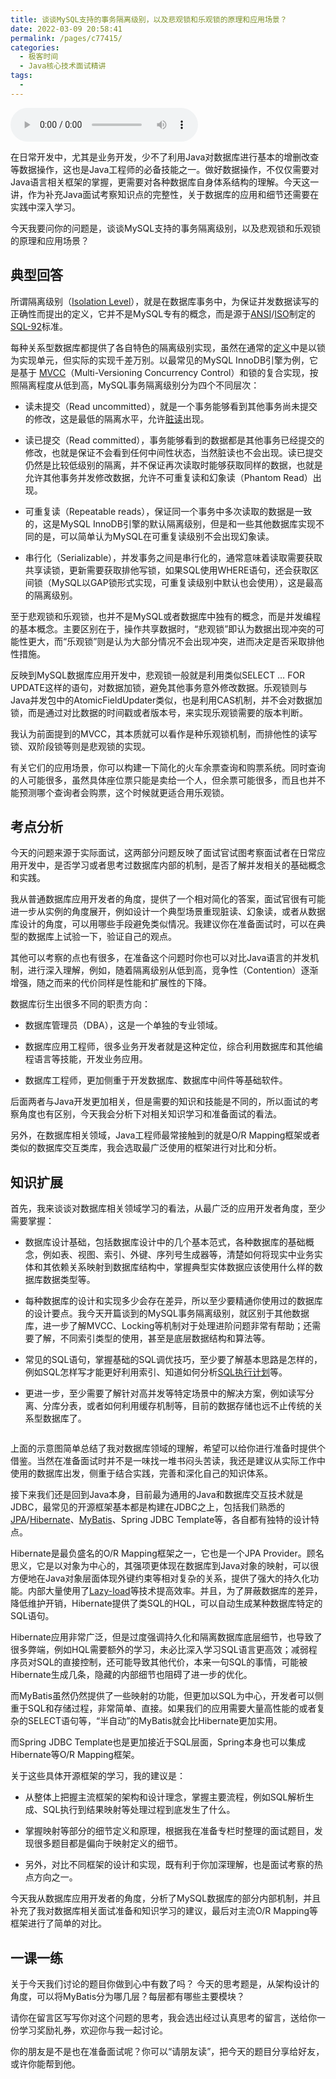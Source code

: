 ```yaml
---
title: 谈谈MySQL支持的事务隔离级别，以及悲观锁和乐观锁的原理和应用场景？
date: 2022-03-09 20:58:41
permalink: /pages/c77415/
categories:
  - 极客时间
  - Java核心技术面试精讲
tags:
  - 
---
```

<audio title="第36讲.谈谈MySQL支持的事务隔离级别，以及悲观锁和乐观锁的原理和应用场景？" src="https://static001.geekbang.org/resource/audio/39/d1/39b4b6580b81b69aca9a92904ec593d1.mp3" controls="controls"></audio> 
<p>在日常开发中，尤其是业务开发，少不了利用Java对数据库进行基本的增删改查等数据操作，这也是Java工程师的必备技能之一。做好数据操作，不仅仅需要对Java语言相关框架的掌握，更需要对各种数据库自身体系结构的理解。今天这一讲，作为补充Java面试考察知识点的完整性，关于数据库的应用和细节还需要在实践中深入学习。</p>
<p>今天我要问你的问题是，<span class="orange">谈谈MySQL支持的事务隔离级别，以及悲观锁和乐观锁的原理和应用场景？</span></p>
<h2>典型回答</h2>
<p>所谓隔离级别（<a href="https://en.wikipedia.org/wiki/Isolation_(database_systems)#Isolation_levels">Isolation Level</a>），就是在数据库事务中，为保证并发数据读写的正确性而提出的定义，它并不是MySQL专有的概念，而是源于<a href="https://en.wikipedia.org/wiki/American_National_Standards_Institute">ANSI</a>/<a href="https://en.wikipedia.org/wiki/International_Organization_for_Standardization">ISO</a>制定的<a href="https://en.wikipedia.org/wiki/SQL-92">SQL-92</a>标准。</p>
<p>每种关系型数据库都提供了各自特色的隔离级别实现，虽然在通常的<a href="https://en.wikipedia.org/wiki/Isolation_(database_systems)#Isolation_levels">定义</a>中是以锁为实现单元，但实际的实现千差万别。以最常见的MySQL InnoDB引擎为例，它是基于 <a href="https://dev.mysql.com/doc/refman/8.0/en/innodb-multi-versioning.html">MVCC</a>（Multi-Versioning Concurrency Control）和锁的复合实现，按照隔离程度从低到高，MySQL事务隔离级别分为四个不同层次：</p>
<ul>
<li>
<p>读未提交（Read uncommitted），就是一个事务能够看到其他事务尚未提交的修改，这是最低的隔离水平，允许<a href="https://en.wikipedia.org/wiki/Isolation_(database_systems)#Dirty_reads">脏读</a>出现。</p>
</li>
<li>
<p>读已提交（Read committed），事务能够看到的数据都是其他事务已经提交的修改，也就是保证不会看到任何中间性状态，当然脏读也不会出现。读已提交仍然是比较低级别的隔离，并不保证再次读取时能够获取同样的数据，也就是允许其他事务并发修改数据，允许不可重复读和幻象读（Phantom Read）出现。</p>
</li>
<li>
<p>可重复读（Repeatable reads），保证同一个事务中多次读取的数据是一致的，这是MySQL InnoDB引擎的默认隔离级别，但是和一些其他数据库实现不同的是，可以简单认为MySQL在可重复读级别不会出现幻象读。</p>
</li>
<li>
<p>串行化（Serializable），并发事务之间是串行化的，通常意味着读取需要获取共享读锁，更新需要获取排他写锁，如果SQL使用WHERE语句，还会获取区间锁（MySQL以GAP锁形式实现，可重复读级别中默认也会使用），这是最高的隔离级别。</p>
</li>
</ul><!-- [[[read_end]]] -->
<p>至于悲观锁和乐观锁，也并不是MySQL或者数据库中独有的概念，而是并发编程的基本概念。主要区别在于，操作共享数据时，“悲观锁”即认为数据出现冲突的可能性更大，而“乐观锁”则是认为大部分情况不会出现冲突，进而决定是否采取排他性措施。</p>
<p>反映到MySQL数据库应用开发中，悲观锁一般就是利用类似SELECT … FOR UPDATE这样的语句，对数据加锁，避免其他事务意外修改数据。乐观锁则与Java并发包中的AtomicFieldUpdater类似，也是利用CAS机制，并不会对数据加锁，而是通过对比数据的时间戳或者版本号，来实现乐观锁需要的版本判断。</p>
<p>我认为前面提到的MVCC，其本质就可以看作是种乐观锁机制，而排他性的读写锁、双阶段锁等则是悲观锁的实现。</p>
<p>有关它们的应用场景，你可以构建一下简化的火车余票查询和购票系统。同时查询的人可能很多，虽然具体座位票只能是卖给一个人，但余票可能很多，而且也并不能预测哪个查询者会购票，这个时候就更适合用乐观锁。</p>
<h2>考点分析</h2>
<p>今天的问题来源于实际面试，这两部分问题反映了面试官试图考察面试者在日常应用开发中，是否学习或者思考过数据库内部的机制，是否了解并发相关的基础概念和实践。</p>
<p>我从普通数据库应用开发者的角度，提供了一个相对简化的答案，面试官很有可能进一步从实例的角度展开，例如设计一个典型场景重现脏读、幻象读，或者从数据库设计的角度，可以用哪些手段避免类似情况。我建议你在准备面试时，可以在典型的数据库上试验一下，验证自己的观点。</p>
<p>其他可以考察的点也有很多，在准备这个问题时你也可以对比Java语言的并发机制，进行深入理解，例如，随着隔离级别从低到高，竞争性（Contention）逐渐增强，随之而来的代价同样是性能和扩展性的下降。</p>
<p>数据库衍生出很多不同的职责方向：</p>
<ul>
<li>
<p>数据库管理员（DBA），这是一个单独的专业领域。</p>
</li>
<li>
<p>数据库应用工程师，很多业务开发者就是这种定位，综合利用数据库和其他编程语言等技能，开发业务应用。</p>
</li>
<li>
<p>数据库工程师，更加侧重于开发数据库、数据库中间件等基础软件。</p>
</li>
</ul>
<p>后面两者与Java开发更加相关，但是需要的知识和技能是不同的，所以面试的考察角度也有区别，今天我会分析下对相关知识学习和准备面试的看法。</p>
<p>另外，在数据库相关领域，Java工程师最常接触到的就是O/R Mapping框架或者类似的数据库交互类库，我会选取最广泛使用的框架进行对比和分析。</p>
<h2>知识扩展</h2>
<p>首先，我来谈谈对数据库相关领域学习的看法，从最广泛的应用开发者角度，至少需要掌握：</p>
<ul>
<li>
<p>数据库设计基础，包括数据库设计中的几个基本范式，各种数据库的基础概念，例如表、视图、索引、外键、序列号生成器等，清楚如何将现实中业务实体和其依赖关系映射到数据库结构中，掌握典型实体数据应该使用什么样的数据库数据类型等。</p>
</li>
<li>
<p>每种数据库的设计和实现多少会存在差异，所以至少要精通你使用过的数据库的设计要点。我今天开篇谈到的MySQL事务隔离级别，就区别于其他数据库，进一步了解MVCC、Locking等机制对于处理进阶问题非常有帮助；还需要了解，不同索引类型的使用，甚至是底层数据结构和算法等。</p>
</li>
<li>
<p>常见的SQL语句，掌握基础的SQL调优技巧，至少要了解基本思路是怎样的，例如SQL怎样写才能更好利用索引、知道如何分析<a href="https://dev.mysql.com/doc/workbench/en/wb-performance-explain.html">SQL执行计划</a>等。</p>
</li>
<li>
<p>更进一步，至少需要了解针对高并发等特定场景中的解决方案，例如读写分离、分库分表，或者如何利用缓存机制等，目前的数据存储也远不止传统的关系型数据库了。</p>
</li>
</ul>
<p><img src="https://static001.geekbang.org/resource/image/ae/9d/ae0959aafa30d1530ad4bdf7b1a8a19d.png" alt="" /></p>
<p>上面的示意图简单总结了我对数据库领域的理解，希望可以给你进行准备时提供个借鉴。当然在准备面试时并不是一味找一堆书闷头苦读，我还是建议从实际工作中使用的数据库出发，侧重于结合实践，完善和深化自己的知识体系。</p>
<p>接下来我们还是回到Java本身，目前最为通用的Java和数据库交互技术就是JDBC，最常见的开源框架基本都是构建在JDBC之上，包括我们熟悉的<a href="https://www.tutorialspoint.com/jpa/jpa_introduction.htm">JPA</a>/<a href="https://en.wikipedia.org/wiki/Hibernate_(framework)">Hibernate</a>、<a href="http://www.mybatis.org/mybatis-3/">MyBatis</a>、Spring JDBC Template等，各自都有独特的设计特点。</p>
<p>Hibernate是最负盛名的O/R Mapping框架之一，它也是一个JPA Provider。顾名思义，它是以对象为中心的，其强项更体现在数据库到Java对象的映射，可以很方便地在Java对象层面体现外键约束等相对复杂的关系，提供了强大的持久化功能。内部大量使用了<a href="https://en.wikipedia.org/wiki/Lazy_loading">Lazy-load</a>等技术提高效率。并且，为了屏蔽数据库的差异，降低维护开销，Hibernate提供了类SQL的HQL，可以自动生成某种数据库特定的SQL语句。</p>
<p>Hibernate应用非常广泛，但是过度强调持久化和隔离数据库底层细节，也导致了很多弊端，例如HQL需要额外的学习，未必比深入学习SQL语言更高效；减弱程序员对SQL的直接控制，还可能导致其他代价，本来一句SQL的事情，可能被Hibernate生成几条，隐藏的内部细节也阻碍了进一步的优化。</p>
<p>而MyBatis虽然仍然提供了一些映射的功能，但更加以SQL为中心，开发者可以侧重于SQL和存储过程，非常简单、直接。如果我们的应用需要大量高性能的或者复杂的SELECT语句等，“半自动”的MyBatis就会比Hibernate更加实用。</p>
<p>而Spring JDBC Template也是更加接近于SQL层面，Spring本身也可以集成Hibernate等O/R Mapping框架。</p>
<p>关于这些具体开源框架的学习，我的建议是：</p>
<ul>
<li>
<p>从整体上把握主流框架的架构和设计理念，掌握主要流程，例如SQL解析生成、SQL执行到结果映射等处理过程到底发生了什么。</p>
</li>
<li>
<p>掌握映射等部分的细节定义和原理，根据我在准备专栏时整理的面试题目，发现很多题目都是偏向于映射定义的细节。</p>
</li>
<li>
<p>另外，对比不同框架的设计和实现，既有利于你加深理解，也是面试考察的热点方向之一。</p>
</li>
</ul>
<p>今天我从数据库应用开发者的角度，分析了MySQL数据库的部分内部机制，并且补充了我对数据库相关面试准备和知识学习的建议，最后对主流O/R Mapping等框架进行了简单的对比。</p>
<h2>一课一练</h2>
<p>关于今天我们讨论的题目你做到心中有数了吗？ 今天的思考题是，从架构设计的角度，可以将MyBatis分为哪几层？每层都有哪些主要模块？</p>
<p>请你在留言区写写你对这个问题的思考，我会选出经过认真思考的留言，送给你一份学习奖励礼券，欢迎你与我一起讨论。</p>
<p>你的朋友是不是也在准备面试呢？你可以“请朋友读”，把今天的题目分享给好友，或许你能帮到他。</p>
<p></p>
